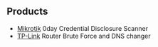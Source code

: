 ## Products

* [Mikrotik](http://github.com) 0day Credential Disclosure Scanner
* [TP-Link](http://github.com) Router Brute Force and DNS changer
